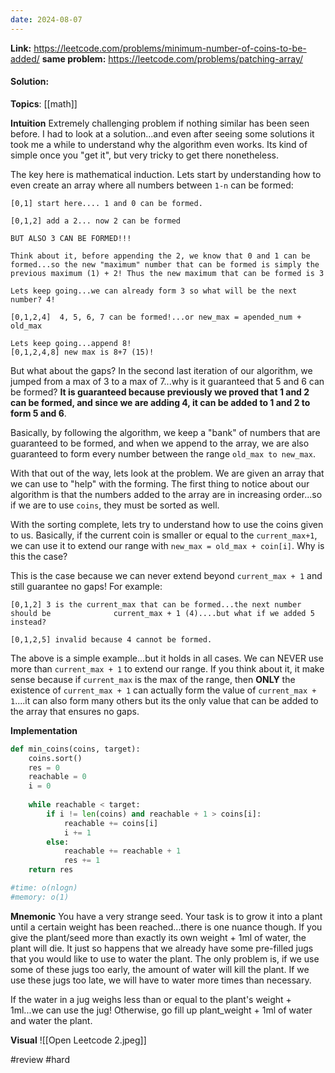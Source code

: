```yaml
---
date: 2024-08-07
---
```

**Link:** https://leetcode.com/problems/minimum-number-of-coins-to-be-added/
**same problem:** https://leetcode.com/problems/patching-array/
#### Solution:

**Topics**: [[math]]

**Intuition**
Extremely challenging problem if nothing similar has been seen before. I had to look at a solution...and even after seeing some solutions it took me a while to understand why the algorithm even works. Its kind of simple once you "get it", but very tricky to get there nonetheless.

The key here is mathematical induction. Lets start by understanding how to even create an array where all numbers between `1-n` can be formed:

```
[0,1] start here.... 1 and 0 can be formed.

[0,1,2] add a 2... now 2 can be formed

BUT ALSO 3 CAN BE FORMED!!!

Think about it, before appending the 2, we know that 0 and 1 can be formed...so the new "maximum" number that can be formed is simply the previous maximum (1) + 2! Thus the new maximum that can be formed is 3

Lets keep going...we can already form 3 so what will be the next number? 4!

[0,1,2,4]  4, 5, 6, 7 can be formed!...or new_max = apended_num + old_max

Lets keep going...append 8!
[0,1,2,4,8] new max is 8+7 (15)!

```

But what about the gaps? In the second last iteration of our algorithm, we jumped from a max of 3 to a max of 7...why is it guaranteed that 5 and 6 can be formed? **It is guaranteed because previously we proved that 1 and 2 can be formed,  and since we are adding 4, it can be added to 1 and 2 to form 5 and 6**. 

Basically, by following the algorithm, we keep a "bank" of numbers that are guaranteed to be formed, and when we append to the array, we are also guaranteed to form every number between the range `old_max to new_max`. 

With that out of the way, lets look at the problem. We are given an array that we can use to "help" with the forming. The first thing to notice about our algorithm is that the numbers added to the array are in increasing order...so if we are to use `coins`, they must be sorted as well. 

With the sorting complete, lets try to understand how to use the coins given to us. Basically, if the current coin is smaller or equal to the `current_max+1`, we can use it to extend our range with `new_max = old_max + coin[i]`. Why is this the case?

This is the case because we can never extend beyond `current_max + 1` and still guarantee no gaps! For example:

```
[0,1,2] 3 is the current_max that can be formed...the next number should be              current_max + 1 (4)....but what if we added 5 instead?

[0,1,2,5] invalid because 4 cannot be formed. 
```

The above is a simple example...but it holds in all cases. We can NEVER use more than `current_max + 1` to extend our range. If you think about it, it make sense because if `current_max` is the max of the range, then **ONLY** the existence of `current_max + 1` can actually form the value of `current_max + 1`....it can also form many others but its the only value that can be added to the array that ensures no gaps. 

**Implementation**
```python
def min_coins(coins, target):
	coins.sort()
	res = 0
	reachable = 0
	i = 0
	
	while reachable < target:
		if i != len(coins) and reachable + 1 > coins[i]: 
			reachable += coins[i]
			i += 1
		else:
			reachable += reachable + 1
			res += 1
	return res

#time: o(nlogn)
#memory: o(1)
```

**Mnemonic**
You have a very strange seed. Your task is to grow it into a plant until a certain weight has been reached...there is one nuance though. If you give the plant/seed more than exactly its own weight + 1ml of water, the plant will die. It just so happens that we already have some pre-filled jugs that you would like to use to water the plant. The only problem is, if we use some of these jugs too early, the amount of water will kill the plant. If we use these jugs too late, we will have to water more times than necessary.

If the water in a jug weighs less than or equal to the plant's weight + 1ml...we can use the jug! Otherwise, go fill up plant_weight + 1ml of water and water the plant. 

**Visual** 
![[Open Leetcode 2.jpeg]]

#review 
#hard 


